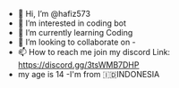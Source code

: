- 👋 Hi, I’m @hafiz573
- 👀 I’m interested in coding bot
- 🌱 I’m currently learning Coding
- 💞️ I’m looking to collaborate on -
- 📫 How to reach me join my discord 
Link: https://discord.gg/3tsWMB7DHP
- my age is 14
-I'm from 🇮🇩INDONESIA


<!---
hafiz573/hafiz573 is a ✨ special ✨ repository because its `README.md` (this file) appears on your GitHub profile.
You can click the Preview link to take a look at your changes.
--->
